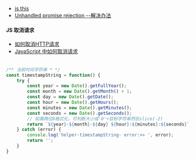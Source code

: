 - [js this](https://developer.mozilla.org/zh-CN/docs/Web/JavaScript/Reference/Operators/this)
- [Unhandled promise rejection --解决办法](https://blog.csdn.net/ICANDOD/article/details/81081292)

#### JS 取消请求

- [如何取消HTTP请求](https://zhuanlan.zhihu.com/p/462874421)
- [JavaScript 中如何取消请求](https://juejin.cn/post/7111237605793988638)

#### 

```js

/** 当前时间字符串 * */
const timestampString = function() {
	try {
		const year = new Date().getFullYear();
		const month = new Date().getMonth() + 1;
		const day = new Date().getDate();
		const hour = new Date().getHours();
		const minutes = new Date().getMinutes();
		const seconds = new Date().getSeconds();
		// 如需两位0格式化，可判断大小或'0'+目标字符串然后slice(-2)
		return `${year}-${month}-${day} ${hour}:${minutes}:${seconds}`;
	} catch (error) {
		console.log('helper-timestampString- error:>> ', error);
		return '';
	}
}
```